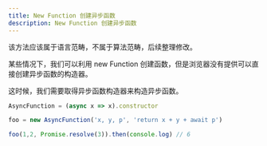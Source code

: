 ```yaml
---
title: New Function 创建异步函数
description: New Function 创建异步函数
---
```


该方法应该属于语言范畴，不属于算法范畴，后续整理修改。

某些情况下，我们可以利用 new Function 创建函数，但是浏览器没有提供可以直接创建异步函数的构造器。

这时候，我们需要取得异步函数构造器来构造异步函数。

```ts
AsyncFunction = (async x => x).constructor

foo = new AsyncFunction('x, y, p', 'return x + y + await p')

foo(1,2, Promise.resolve(3)).then(console.log) // 6
```
